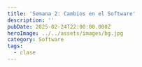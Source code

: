 ```yaml
---
title: 'Semana 2: Cambios en el Software'
description: ''
pubDate: 2025-02-24T22:00:00.000Z
heroImage: ../../assets/images/bg.jpg
category: Software
tags:
  - clase
---
```


